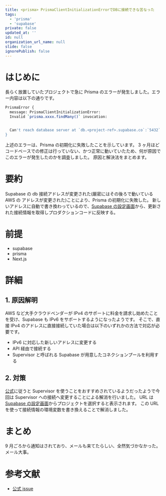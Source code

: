 ```yaml
---
title: <prisma> PrismaClientInitializationErrorでDBに接続できな苦なった
tags:
  - 'prisma'
  - 'supabase'
private: false
updated_at: ''
id: null
organization_url_name: null
slide: false
ignorePublish: false
---
```


# はじめに

長らく放置していたプロジェクトで急に Prisma のエラーが発生しました。エラー内容は以下の通りです。

```bash
PrismaError {
  message: PrismaClientInitializationError:
  Invalid `prisma.xxxx.findMany()` invocation:


  Can't reach database server at `db.<project-ref>.supabase.co`:`5432`
}
```

上述のエラーは、Prisma の初期化に失敗したことを示しています。
3 ヶ月ほどコードベースでの修正は行っていない、かつ正常に動いていたため、何が原因でこのエラーが発生したのかを調査しました。
原因と解決法をまとめます。

# 要約

Supabase の db 接続アドレスが変更された(厳密にはその後ろで動いている AWS の アドレスが変更された)ことにより、Prisma の初期化に失敗した。
新しいアドレスに自動で書き換わっているので、[Supabase の設定画面](https://supabase.com/dashboard/project/_/settings/database)から、更新された接続情報を取得しプロダクションコードに反映する。

# 前提

- supabase
- prisma
- Next.js

# 詳細

## 1. 原因解明

AWS など大手クラウドベンダーが IPv4 のサポートに料金を請求し始めたことを受け、Supabase も IPv6 をサポートするようになったようです。
そこで、直接 IPv4 のアドレスに直接接続していた場合は以下のいずれかの方法で対応が必要です。

- IPv6 に対応した新しいアドレスに変更する
- API 経由で接続する
- Supervisor と呼ばれる Supabase が用意したコネクションプールを利用する

## 2. 対策

[公式](https://github.com/orgs/supabase/discussions/17817)に従うと Supervisor を使うことをおすすめされているようだったようで今回は Supervisor への接続へ変更することによる解消を行いました。
URL は[Supabase の設定画面](https://supabase.com/dashboard/project/_/settings/database)からプロジェクトを選択すると表示されます。
この URL を使って接続情報の環境変数を書き換えることで解消しました。

# まとめ

9 月ごろから通知はされており、メールも来てたらしい、全然気づかなかった。
メール大事。

# 参考文献

- [公式 issue](https://github.com/orgs/supabase/discussions/17817)
